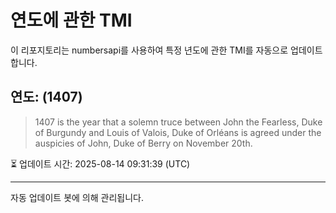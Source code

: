 
# 연도에 관한 TMI

이 리포지토리는 numbersapi를 사용하여 특정 년도에 관한 TMI를 자동으로 업데이트합니다.

## 연도: (1407)
> 1407 is the year that a solemn truce between John the Fearless, Duke of Burgundy and Louis of Valois, Duke of Orléans is agreed under the auspicies of John, Duke of Berry on November 20th.

⏳ 업데이트 시간: 2025-08-14 09:31:39 (UTC)

---
자동 업데이트 봇에 의해 관리됩니다.
